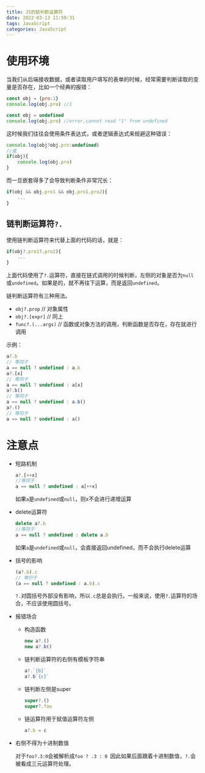 ```yaml
---
title: JS的链判断运算符
date: 2022-03-13 11:50:31
tags: JavaScript
categories: JavaScript
---
```


# 使用环境

当我们从后端接收数据，或者读取用户填写的表单的时候，经常需要判断读取的变量是否存在，比如一个经典的报错：

```js
const obj = {pro:1}
console.log(obj.pro) //1

const obj = undefined
console.log(obj.pro) //error,cannot read "1" from undefined
```

这时候我们往往会使用条件表达式，或者逻辑表达式来规避这种错误：

```js
console.log(obj?obj.pro:undefined)
//或
if(obj){
	console.log(obj.pro)
}
```

而一旦嵌套得多了会导致判断条件非常冗长：

```js
if(obj && obj.pro1 && obj.pro1.pro2){
	...
}
```

## 链判断运算符`?.`

使用链判断运算符来代替上面的代码的话，就是：

```js
if(obj?.pro1?.pro2){
	...
}
```

上面代码使用了`?.`运算符，直接在链式调用的时候判断，左侧的对象是否为`null`或`undefined`。如果是的，就不再往下运算，而是返回`undefined`。

链判断运算符有三种用法。

- `obj?.prop` // 对象属性
- `obj?.[expr]` // 同上
- `func?.(...args)` // 函数或对象方法的调用，判断函数是否存在，存在就进行调用

示例：

```js
a?.b
// 等同于
a == null ? undefined : a.b
a?.[x]
// 等同于
a == null ? undefined : a[x]
a?.b()
// 等同于
a == null ? undefined : a.b()
a?.()
// 等同于
a == null ? undefined : a()
```

# 注意点

- 短路机制

  ```js
  a?.[++x]
  //等同于
  a == null ? undefined : a[++x]
  ```

  如果`a`是`undefined`或`null`，则x不会进行递增运算

- delete运算符

  ```js
  delete a?.b
  //等同于
  a == null ? undefined : delete a.b
  ```

  如果`a`是`undefined`或`null`，会直接返回undefined，而不会执行delete运算

- 括号的影响

  ```js
  (a?.b).c
  // 等价于
  (a == null ? undefined : a.b).c
  ```

  `?.`对圆括号外部没有影响，所以`.c`总是会执行。一般来说，使用`?.`运算符的场合，不应该使用圆括号。

- 报错场合

  - 构造函数

    ```js
    new a?.()
    new a?.b()
    ```

  - 链判断运算符的右侧有模板字符串

    ```js
    a?.`{b}`
    a?.b`{c}`
    ```

  - 链判断左侧是super

    ```js
    super?.()
    super?.foo
    ```

  - 链运算符用于赋值运算符左侧

    ```js
    a?.b = c
    ```

- 右侧不得为十进制数值

  对于`foo?.3:0`会被解析成`foo ? .3 : 0 `因此如果后面跟着十进制数值，`?.`会被看成三元运算符处理。

  

